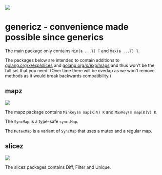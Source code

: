 [![](https://godoc.org/github.com/Jille/genericz?status.svg)](https://pkg.go.dev/github.com/Jille/genericz)

# genericz - convenience made possible since generics

The main package only contains `Min(a ...T) T` and `Max(a ...T) T`.

The packages below are intended to contain additions to [golang.org/x/exp/slices](https://pkg.go.dev/golang.org/x/exp/slices) and [golang.org/x/exp/maps](https://pkg.go.dev/golang.org/x/exp/maps) and thus won't be the full set that you need. (Over time there will be overlap as we won't remove methods as it would break backwards compatibility.)

## mapz

[![](https://godoc.org/github.com/Jille/genericz/mapz?status.svg)](https://pkg.go.dev/github.com/Jille/genericz/mapz)

The mapz package contains `MinKey(m map[K]V) K` and `MaxKey(m map[K]V) K`.

The `SyncMap` is a type-safe `sync.Map`.

The `MutexMap` is a variant of `SyncMap` that uses a mutex and a regular map.

## slicez

[![](https://godoc.org/github.com/Jille/genericz/slicez?status.svg)](https://pkg.go.dev/github.com/Jille/genericz/slicez)

The slicez packages contains Diff, Filter and Unique.
